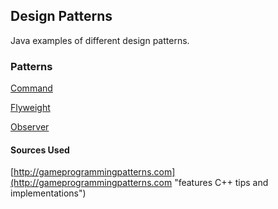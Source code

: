 ## Design Patterns
Java examples of different design patterns.

### Patterns
[Command](https://github.com/epes/java-design-patterns/tree/master/src/tv/epes/designpatterns/command)

[Flyweight](https://github.com/epes/java-design-patterns/tree/master/src/tv/epes/designpatterns/flyweight)

[Observer](https://github.com/epes/java-design-patterns/tree/master/src/tv/epes/designpatterns/observer)



#### Sources Used
[http://gameprogrammingpatterns.com](http://gameprogrammingpatterns.com "features C++ tips and implementations")